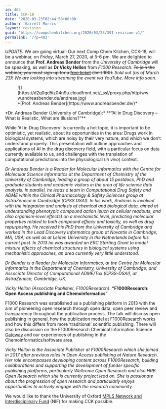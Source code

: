 ```yaml
---
id: 403
title: CCK-18
date: '2020-03-23T02:44:58+00:00'
author: 'Garrett Morris'
layout: revision
guid: 'https://compchemkitchen.org/2020/03/23/391-revision-v1/'
permalink: '/?p=403'
---
```


*UPDATE:* We are going virtual! Our next Comp Chem Kitchen, CCK-18, will be a webinar, on *Friday*, March 27, 2020, at 5-6 pm. We are delighted to announce that **Prof. Andreas Bender** from the *University of Cambridge* will be speaking, as well as **Dr Vicky Hellon** from *F1000 Research*. <s>To join the webinar, you must sign up for a [free ticket](https://www.eventbrite.com/e/comp-chem-kitchen-cck-18-tickets-99195754171) (limit 100).</s> *Sold out (as of March 23)! We are looking into streaming the event via YouTube. More info soon.*

<figure class="wp-block-image">![](https://d2q0qd5iz04n9u.cloudfront.net/_ssl/proxy.php/http/www.andreasbender.de/andreas.jpg)<figcaption>*[Prof. Andreas Bender](https://www.andreasbender.de/)*</figcaption></figure>*Dr. Andreas Bender (University of Cambridge):* **“AI in Drug Discovery – What is Realistic, What are Illusions?”**  
  
While ‘AI in Drug Discovery’ is currently a hot topic, it is important to be optimistic, yet realistic, about its opportunities in the area: Drugs work in biological systems, which are noisy by their very nature, and which we don’t understand properly. This presentation will outline approaches and applications of AI in the drug discovery field, with a particular focus on data currently available to us, and challenges with the translation of computational predictions into the physiological (*in vivo*) context.

*Dr Andreas Bender is a Reader for Molecular Informatics with the Centre for Molecular Science Informatics at the Department of Chemistry of the University of Cambridge, leading a group of about 15 postdocs, PhD and graduate students and academic visitors in the area of life science data analysis. In parallel, he leads a team in Computational Drug Safety and ADME within the Clinical Pharmacology &amp; Safety Sciences group at AstraZeneca in Cambridge (CPSS DSAI). In his work, Andreas is involved with the integration and analysis of chemical and biological data, aimed at understanding phenotypic compound action (such as cellular readouts, and also organism-level effects) on a mechanistic level, predicting molecular properties related to both compound effiacy and toxicity, as well as drug repurposing. He received his PhD from the University of Cambridge and worked in the Lead Discovery Informatics group at Novartis in Cambridge, MA, USA, as well as at Leiden University in the Netherlands before his current post. In 2013 he was awarded an ERC Starting Grant to model mixture effects of chemical structures in biological systems using mechanistic approaches, an area currently very little understood*.

*Dr Bender is a Reader for Molecular Informatics, at the Centre for Molecular Informatics in the Department of Chemistry, University of Cambridge; and Associate Director of Computational ADME/Tox (CPSS-DSAI), at AstraZeneca, Cambridge, UK*,

*Vicky Hellon (Associate Publisher, F1000Research)*: **“F1000Research: Open Access publishing and Chemoinformatics**“

F1000 Research was established as a publishing platform in 2013 with the aim of pioneering open research through open data, open peer review and transparency throughout the publication process. The talk will discuss open publishing in general, how the publication model at F1000Research works and how this differs from more ‘traditional’ scientific publishing. There will also be discussion on the F1000Research Chemical Information Science [Gateway](https://f1000research.com/cis) and our experiences of publishing in the Chemoinformatics/software area.

*Vicky Hellon is the Associate Publisher at F1000Research which she joined in 2017 after previous roles in Open Access publishing at Nature Research. Her role encompasses developing content across F1000Research, building collaborations and supporting the development of funder specific publishing platforms, particularly Wellcome Open Research and also HRB Open Research which she is currently project lead on. She is passionate about the progression of open research and particularly enjoys opportunities to actively engage with the research community.*

We would like to thank the University of Oxford [MPLS Network and Interdisciplinary Fund](https://www.mpls.ox.ac.uk/internal-research-funding/research-funding/networking-and-interdisciplinary-fund) (NIF) for making CCK possible.
